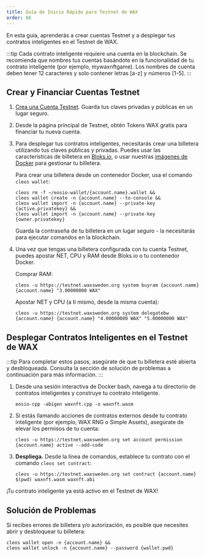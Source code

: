 ```yaml
---
title: Guía de Inicio Rápido para Testnet de WAX
order: 66
---
```


En esta guía, aprenderás a crear cuentas Testnet y a desplegar tus contratos inteligentes en el Testnet de WAX.

:::tip
Cada contrato inteligente requiere una cuenta en la blockchain. Se recomienda que nombres tus cuentas basándote en la funcionalidad de tu contrato inteligente (por ejemplo, mywaxnftgame). Los nombres de cuenta deben tener 12 caracteres y solo contener letras [a-z] y números [1-5].
:::

## Crear y Financiar Cuentas Testnet

1. <a href="https://waxsweden.org/testnet/" target="_blank">Crea una Cuenta Testnet</a>. Guarda tus claves privadas y públicas en un lugar seguro.

2. Desde la página principal de Testnet, obtén Tokens WAX gratis para financiar tu nueva cuenta.

3. Para desplegar tus contratos inteligentes, necesitarás crear una billetera utilizando tus claves públicas y privadas. Puedes usar las características de billetera en <a href="https://local.bloks.io/wallet/transfer?nodeUrl=testnet.waxsweden.org&coreSymbol=WAX&corePrecision=8&systemDomain=eosio&hyperionUrl=https%3A%2F%2Ftestnet.waxsweden.org" target="_blank">Bloks.io</a>, o usar nuestras [imágenes de Docker](/build/dapp-development/docker-setup/) para gestionar tu billetera.

    Para crear una billetera desde un contenedor Docker, usa el comando `cleos wallet`:

    ```shell
    cleos rm -f ~/eosio-wallet/{account.name}.wallet &&
    cleos wallet create -n {account.name} --to-console &&
    cleos wallet import -n {account.name} --private-key {active.privatekey} &&
    cleos wallet import -n {account.name} --private-key {owner.privatekey}
    ```

    Guarda la contraseña de tu billetera en un lugar seguro - la necesitarás para ejecutar comandos en la blockchain.

4. Una vez que tengas una billetera configurada con tu cuenta Testnet, puedes apostar NET, CPU y RAM desde Bloks.io o tu contenedor Docker.

    Comprar RAM:

    ```shell
    cleos -u https://testnet.waxsweden.org system buyram {account.name} {account.name} "3.00000000 WAX"
    ```

    Apostar NET y CPU (a ti mismo, desde la misma cuenta):

    ```shell
    cleos -u https://testnet.waxsweden.org system delegatebw {account.name} {account.name} "4.00000000 WAX" "5.00000000 WAX"
    ```

## Desplegar Contratos Inteligentes en el Testnet de WAX

:::tip
Para completar estos pasos, asegúrate de que tu billetera esté abierta y desbloqueada. Consulta la sección de solución de problemas a continuación para más información.
:::

1. Desde una sesión interactiva de Docker bash, navega a tu directorio de contratos inteligentes y construye tu contrato inteligente.

    ```shell
    eosio-cpp -abigen waxnft.cpp -o waxnft.wasm 
    ```

2. Si estás llamando acciones de contratos externos desde tu contrato inteligente (por ejemplo, WAX RNG o Simple Assets), asegúrate de elevar los permisos de tu cuenta:

    ```shell
    cleos -u https://testnet.waxsweden.org set account permission {account.name} active --add-code
    ```

3. **Despliega.** Desde la línea de comandos, establece tu contrato con el comando `cleos set contract`: 

    ```shell
    cleos -u https://testnet.waxsweden.org set contract {account.name} $(pwd) waxnft.wasm waxnft.abi   
    ```

¡Tu contrato inteligente ya está activo en el Testnet de WAX!

## Solución de Problemas

Si recibes errores de billetera y/o autorización, es posible que necesites abrir y desbloquear tu billetera:

```shell
cleos wallet open -n {account.name} &&
cleos wallet unlock -n {account.name} --password {wallet.pwd}
```
